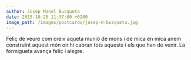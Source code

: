 ```yaml
---
author: Josep Manel Busqueta
date: 2015-10-25 11:37:00 +0200
image_path: /images/postcards/josep-m-busqueta.jpg
---
```

Feli&ccedil; de veure com creix aqueta munió de mons i de mica en mica anem constru&iuml;nt aquest m&oacute;n on hi cabran tots aquests i els que han de venir. La formigueta avan&ccedil;a feli&ccedil; i alegre.
